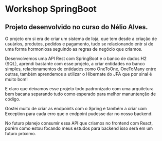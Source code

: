 # Workshop SpringBoot

## Projeto desenvolvido no curso do Nélio Alves.

O projeto em si era de criar um sistema de loja, que tem desde a criação de usuários, produtos, pedidos e pagamento, tudo se relacionando entr si de uma forma hormoniosa seguindo as regras de negócio que criamos.

Desenvolvemos uma API Rest com SpringBoot e o banco de dados H2 (SQL), aprendi bastante com esse projeto, a criar entidades no banco simples, relacionamentos de entidades como OneToOne, OneToMany entre outras, também aprendemos a utilizar o Hibernate do JPA que por sinal é muito bom!

E claro que deixamos esse projeto todo padronizado com uma arquitetura bem bacana separando tudo como esperado para melhor manuntenção de código.

Gostei muito de criar as endpoints com o Spring e também a criar uam Exception para cada erro que o endpoint pudesse dar no nosso backend.

No futuro planejo consumir essa API que criamos no frontend com React, porém como estou focando meus estudos para backend isso será em um futuro próximo.
